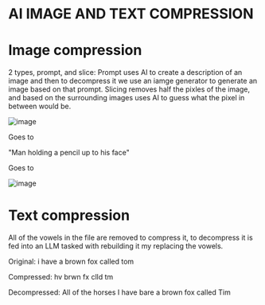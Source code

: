 # AI IMAGE AND TEXT COMPRESSION
# Image compression
2 types, prompt, and slice:
Prompt uses AI to create a description of an image and then to decompress it we use an iamge generator to generate an image based on that prompt. Slicing removes half the pixles of the image, and based on the surrounding images uses AI to guess what the pixel in between would be.

![image](https://github.com/user-attachments/assets/7844fd38-75a2-48c5-aa07-223bfb01c005)

Goes to 

"Man holding a pencil up to his face"

Goes to

![image](https://github.com/user-attachments/assets/e09001d1-6d1a-4332-8890-7876b171b7fd)

# Text compression
All of the vowels in the file are removed to compress it, to decompress it is fed into an LLM tasked with rebuilding it my replacing the vowels.

Original:
i have a brown fox called tom

Compressed:
hv  brwn fx clld tm

Decompressed:
All of the horses I have bare a brown fox called Tim

